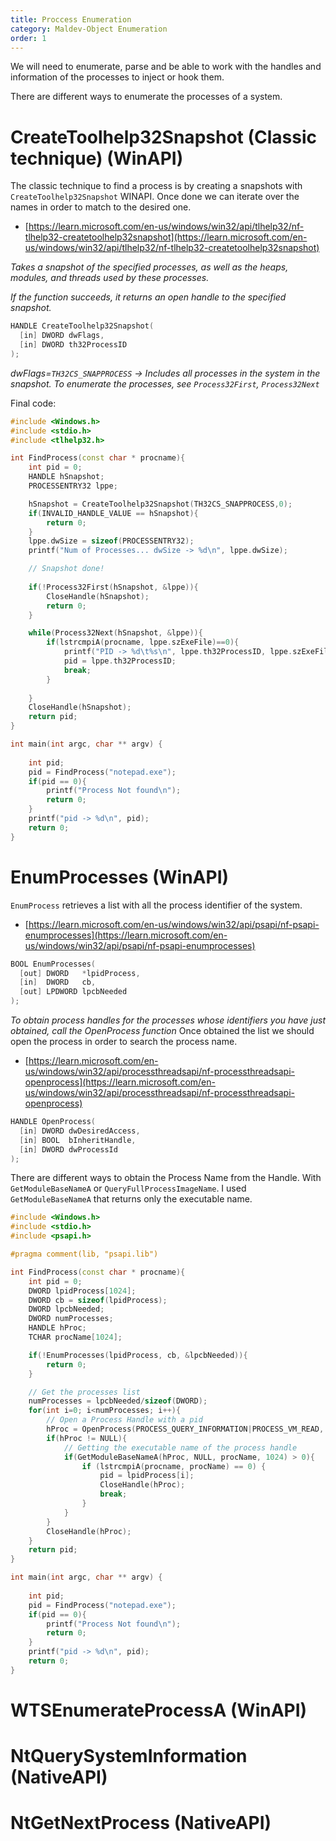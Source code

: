 ```yaml
---
title: Proccess Enumeration
category: Maldev-Object Enumeration
order: 1
---
```


We will need to enumerate, parse and be able to work with the handles and information of the processes to inject or hook them.

There are different ways to enumerate the processes of a system.

# CreateToolhelp32Snapshot (Classic technique) (WinAPI)

The classic technique to find a process is by creating a snapshots with `CreateToolhelp32Snapshot` WINAPI. Once done we can iterate over the names in order to match to the desired one.

* [https://learn.microsoft.com/en-us/windows/win32/api/tlhelp32/nf-tlhelp32-createtoolhelp32snapshot](https://learn.microsoft.com/en-us/windows/win32/api/tlhelp32/nf-tlhelp32-createtoolhelp32snapshot)

*Takes a snapshot of the specified processes, as well as the heaps, modules, and threads used by these processes.*

*If the function succeeds, it returns an open handle to the specified snapshot.*

```cpp
HANDLE CreateToolhelp32Snapshot(
  [in] DWORD dwFlags,
  [in] DWORD th32ProcessID
);
```
*dwFlags=`TH32CS_SNAPPROCESS` -> Includes all processes in the system in the snapshot. To enumerate the processes, see `Process32First`, `Process32Next`*

Final code:

```cpp
#include <Windows.h>
#include <stdio.h>
#include <tlhelp32.h>

int FindProcess(const char * procname){
    int pid = 0;
    HANDLE hSnapshot;
    PROCESSENTRY32 lppe;

    hSnapshot = CreateToolhelp32Snapshot(TH32CS_SNAPPROCESS,0);
    if(INVALID_HANDLE_VALUE == hSnapshot){
        return 0;
    }
    lppe.dwSize = sizeof(PROCESSENTRY32);
    printf("Num of Processes... dwSize -> %d\n", lppe.dwSize);

    // Snapshot done!
    
    if(!Process32First(hSnapshot, &lppe)){
        CloseHandle(hSnapshot);
        return 0;
    }

    while(Process32Next(hSnapshot, &lppe)){
        if(lstrcmpiA(procname, lppe.szExeFile)==0){
            printf("PID -> %d\t%s\n", lppe.th32ProcessID, lppe.szExeFile);
            pid = lppe.th32ProcessID;
            break;
        }
        
    }
    CloseHandle(hSnapshot);    
    return pid;
}

int main(int argc, char ** argv) {
    
    int pid;
    pid = FindProcess("notepad.exe");
    if(pid == 0){
        printf("Process Not found\n");
        return 0;
    }
    printf("pid -> %d\n", pid);
    return 0;
}
```

# EnumProcesses (WinAPI)

`EnumProcess` retrieves a list with all the process identifier of the system.

* [https://learn.microsoft.com/en-us/windows/win32/api/psapi/nf-psapi-enumprocesses](https://learn.microsoft.com/en-us/windows/win32/api/psapi/nf-psapi-enumprocesses)


```cpp
BOOL EnumProcesses(
  [out] DWORD   *lpidProcess,
  [in]  DWORD   cb,
  [out] LPDWORD lpcbNeeded
);
```

*To obtain process handles for the processes whose identifiers you have just obtained, call the OpenProcess function*
Once obtained the list we should open the process in order to search the process name.

* [https://learn.microsoft.com/en-us/windows/win32/api/processthreadsapi/nf-processthreadsapi-openprocess](https://learn.microsoft.com/en-us/windows/win32/api/processthreadsapi/nf-processthreadsapi-openprocess)

```cpp
HANDLE OpenProcess(
  [in] DWORD dwDesiredAccess,
  [in] BOOL  bInheritHandle,
  [in] DWORD dwProcessId
);
```

There are different ways to obtain the Process Name from the Handle. With `GetModuleBaseNameA` or `QueryFullProcessImageName`. I used `GetModuleBaseNameA` that returns only the executable name.
 
```cpp
#include <Windows.h>
#include <stdio.h>
#include <psapi.h>

#pragma comment(lib, "psapi.lib")

int FindProcess(const char * procname){
    int pid = 0;
    DWORD lpidProcess[1024];
    DWORD cb = sizeof(lpidProcess);
    DWORD lpcbNeeded;
    DWORD numProcesses;
    HANDLE hProc;
    TCHAR procName[1024];

    if(!EnumProcesses(lpidProcess, cb, &lpcbNeeded)){
        return 0;
    }

    // Get the processes list
    numProcesses = lpcbNeeded/sizeof(DWORD);
    for(int i=0; i<numProcesses; i++){
        // Open a Process Handle with a pid
        hProc = OpenProcess(PROCESS_QUERY_INFORMATION|PROCESS_VM_READ, FALSE, lpidProcess[i]);
        if(hProc != NULL){
            // Getting the executable name of the process handle
            if(GetModuleBaseNameA(hProc, NULL, procName, 1024) > 0){
                if (lstrcmpiA(procname, procName) == 0) {
                    pid = lpidProcess[i];
                    CloseHandle(hProc);
                    break;
                }
            }
        }
        CloseHandle(hProc);        
    }
    return pid;
}

int main(int argc, char ** argv) {
    
    int pid;
    pid = FindProcess("notepad.exe");
    if(pid == 0){
        printf("Process Not found\n");
        return 0;
    }
    printf("pid -> %d\n", pid);
    return 0;
}
```

# WTSEnumerateProcessA (WinAPI)


# NtQuerySystemInformation (NativeAPI)

# NtGetNextProcess (NativeAPI)